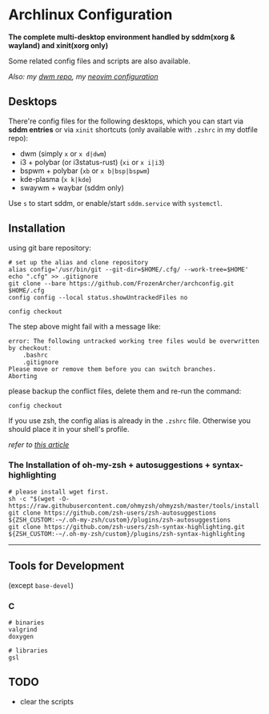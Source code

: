 # Archlinux Configuration

**The complete multi-desktop environment handled by sddm(xorg & wayland) and xinit(xorg only)**

Some related config files and scripts are also available.

*Also: my [dwm repo](https://github.com/FrozenArcher/dwm.git), my [neovim configuration](https://github.com/FrozenArcher/nvim-config.git)*

## Desktops

There're config files for the following desktops, which you can start via **sddm entries** or via `xinit` shortcuts (only available with `.zshrc` in my dotfile repo):

* dwm (simply `x` or `x d|dwm`)
* i3 + polybar (or i3status-rust) (`xi` or `x i|i3`)
* bspwm + polybar (`xb` or `x b|bsp|bspwm`)
* kde-plasma (`x k|kde`)
* swaywm + waybar (sddm only)

Use `s` to start sddm, or enable/start `sddm.service` with `systemctl`.

## Installation

using git bare repository:

```
# set up the alias and clone repository
alias config='/usr/bin/git --git-dir=$HOME/.cfg/ --work-tree=$HOME'
echo ".cfg" >> .gitignore
git clone --bare https://github.com/FrozenArcher/archconfig.git $HOME/.cfg
config config --local status.showUntrackedFiles no

config checkout
```

The step above might fail with a message like:
```
error: The following untracked working tree files would be overwritten by checkout:
    .bashrc
    .gitignore
Please move or remove them before you can switch branches.
Aborting
```

please backup the conflict files, delete them and re-run the command:
```
config checkout
```

If you use zsh, the config alias is already in the `.zshrc` file.
Otherwise you should place it in your shell's profile.

*refer to [this article](https://www.atlassian.com/git/tutorials/dotfiles)*

### The Installation of oh-my-zsh + autosuggestions + syntax-highlighting

```
# please install wget first.
sh -c "$(wget -O- https://raw.githubusercontent.com/ohmyzsh/ohmyzsh/master/tools/install.sh)"
git clone https://github.com/zsh-users/zsh-autosuggestions ${ZSH_CUSTOM:-~/.oh-my-zsh/custom}/plugins/zsh-autosuggestions
git clone https://github.com/zsh-users/zsh-syntax-highlighting.git ${ZSH_CUSTOM:-~/.oh-my-zsh/custom}/plugins/zsh-syntax-highlighting
```

***

## Tools for Development

(except `base-devel`)

### C

```
# binaries
valgrind
doxygen

# libraries
gsl

```

## TODO

* clear the scripts
